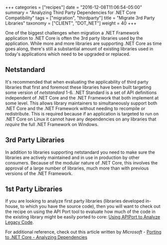 +++
categories = ["recipes"]
date = "2016-12-08T11:06:54-05:00"
summary = "Analyzing Third Party Dependencies for .NET Core Compatibility"
tags = ["migration", "thirdparty"]
title = "Migrate 3rd Party Libraries"
taxonomy = ["CLIENT", "DOT_NET"]
weight = 40
+++

One of the biggest challenges when migration a .NET Framework application to .NET Core is often the 3rd party libraries used by the application. While more and more libraries are supporting .NET Core as time goes along, there's still a substantial amount of existing libraries used in today's applications which need to be upgraded or replaced.

## Netstandard

It's recommended that when evaluating the applicability of third party libraries that first and foremost these libraries have been built targeting some version of _netstandard_ 1-6. .NET Standard is a set of API definitions independent of .NET Core and the .NET Framework that both implement at some level. This allows library maintainers to simultaneously support both .NET Core and the .NET Framework without needing to recompile or redistribute. This is required because if an application is targeted to run on .NET Core on Linux it cannot have any dependencies on any libraries that _require_ the full .NET Framework on Windows.

## 3rd Party Libraries

In addition to libraries supporting netstandard you need to make sure the libraries are actively maintained and in use in production by other consumers. Because of the modular nature of .NET Core, this involves the approval of a large number of libraries, much more than with previous versions of the .NET Framework.

## 1st Party Libraries

If you are looking to analyze first party libraries (libraries developed in-house, to which you have the source code), then you will want to check out the recipe on using the API Port tool to evaluate how much of the code in the existing library might be easily ported to core: [Using APIPort to Analyze Legacy Code](../../migration/migrate_apiport_tool/).

For additional reference, check out this article written by *Microsoft* - [Porting to .NET Core - Analyzing Dependencies](https://docs.microsoft.com/en-us/dotnet/articles/core/porting/third-party-deps)
